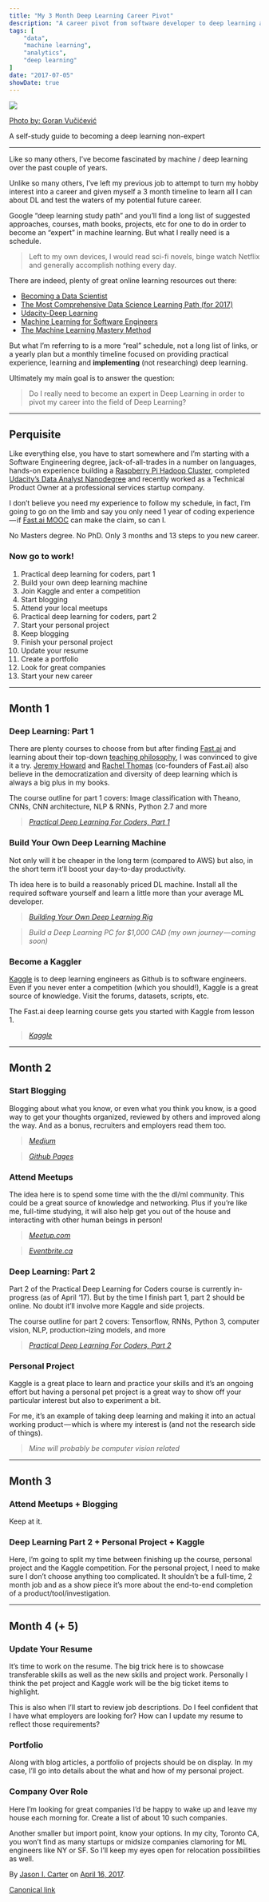 ```yaml
---
title: "My 3 Month Deep Learning Career Pivot"
description: "A career pivot from software developer to deep learning and my self-study guide"
tags: [
    "data",
    "machine learning",
    "analytics",
    "deep learning"
]
date: "2017-07-05"
showDate: true
---
```


![](https://cdn-images-1.medium.com/max/2560/1*yOnLiNbp_oqHIPxsE7HzNQ.jpeg)

[Photo by: Goran Vučićević](https://unsplash.com/@goranvuc)

A self-study guide to becoming a deep learning non-expert
* * *

Like so many others, I’ve become fascinated by machine / deep learning over the past couple of years.

Unlike so many others, I’ve left my previous job to attempt to turn my hobby interest into a career and given myself a 3 month timeline to learn all I can about DL and test the waters of my potential future career.

Google “deep learning study path” and you’ll find a long list of suggested approaches, courses, math books, projects, etc for one to do in order to become an “expert” in machine learning. But what I really need is a schedule.

> Left to my own devices, I would read sci-fi novels, binge watch Netflix and generally accomplish nothing every day.

There are indeed, plenty of great online learning resources out there:

*   [Becoming a Data Scientist](https://www.becomingadatascientist.com/)
*   [The Most Comprehensive Data Science Learning Path (for 2017)](https://www.analyticsvidhya.com/blog/2017/01/the-most-comprehensive-data-science-learning-plan-for-2017)
*   [Udacity-Deep Learning](https://www.udacity.com/course/deep-learning--ud730)
*   [Machine Learning for Software Engineers](https://github.com/ZuzooVn/machine-learning-for-software-engineers)
*   [The Machine Learning Mastery Method](http://machinelearningmastery.com/machine-learning-mastery-method/)

But what I’m referring to is a more “real” schedule, not a long list of links, or a yearly plan but a monthly timeline focused on providing practical experience, learning and **implementing** (not researching) deep learning.

Ultimately my main goal is to answer the question:

> Do I really need to become an expert in Deep Learning in order to pivot my career into the field of Deep Learning?

* * *

## Perquisite

Like everything else, you have to start somewhere and I’m starting with a Software Engineering degree, jack-of-all-trades in a number on languages, hands-on experience building a [Raspberry Pi Hadoop Cluster](https://medium.com/@jasonicarter/how-to-hadoop-at-home-with-raspberry-pi-part-1-3b71f1b8ac4e), completed [Udacity’s Data Analyst Nanodegree](https://www.udacity.com/course/data-analyst-nanodegree--nd002) and recently worked as a Technical Product Owner at a professional services startup company.

I don’t believe you need my experience to follow my schedule, in fact, I’m going to go on the limb and say you only need 1 year of coding experience — if [Fast.ai MOOC](http://course.fast.ai/) can make the claim, so can I.

No Masters degree. No PhD. Only 3 months and 13 steps to you new career.

### Now go to work!

1.  Practical deep learning for coders, part 1
2.  Build your own deep learning machine
3.  Join Kaggle and enter a competition
4.  Start blogging
5.  Attend your local meetups
6.  Practical deep learning for coders, part 2
7.  Start your personal project
8.  Keep blogging
9.  Finish your personal project
10.  Update your resume
11.  Create a portfolio
12.  Look for great companies
13.  Start your new career

* * *

## Month 1

### Deep Learning: Part 1

There are plenty courses to choose from but after finding [Fast.ai](https://fast.ai) and learning about their top-down [teaching philosophy](http://www.fast.ai/2016/10/08/teaching-philosophy/), I was convinced to give it a try. [Jeremy Howard](https://medium.com/u/34ab754f8c5e) and [Rachel Thomas](https://medium.com/u/ee56d0bac1b7) (co-founders of Fast.ai) also believe in the democratization and diversity of deep learning which is always a big plus in my books.

The course outline for part 1 covers: Image classification with Theano, CNNs, CNN architecture, NLP & RNNs, Python 2.7 and more

> [_Practical Deep Learning For Coders, Part 1_](http://course.fast.ai/)

### Build Your Own Deep Learning Machine

Not only will it be cheaper in the long term (compared to AWS) but also, in the short term it’ll boost your day-to-day productivity.

Th idea here is to build a reasonably priced DL machine. Install all the required software yourself and learn a little more than your average ML developer.

> [_Building Your Own Deep Learning Rig_](https://medium.com/towards-data-science/building-your-own-deep-learning-box-47b918aea1eb)

> _Build a Deep Learning PC for $1,000 CAD (my own journey — coming soon)_

### Become a Kaggler

[Kaggle](https://www.kaggle.com/) is to deep learning engineers as Github is to software engineers. Even if you never enter a competition (which you should!), Kaggle is a great source of knowledge. Visit the forums, datasets, scripts, etc.

The Fast.ai deep learning course gets you started with Kaggle from lesson 1.

> [_Kaggle_](https://www.kaggle.com/)

* * *

## Month 2

### Start Blogging

Blogging about what you know, or even what you think you know, is a good way to get your thoughts organized, reviewed by others and improved along the way. And as a bonus, recruiters and employers read them too.

> [_Medium_](https://medium.com)

> [_Github Pages_](https://pages.github.com/)

### Attend Meetups

The idea here is to spend some time with the the dl/ml community. This could be a great source of knowledge and networking. Plus if you’re like me, full-time studying, it will also help get you out of the house and interacting with other human beings in person!

> [_Meetup.com_](https://www.meetup.com/)

> [_Eventbrite.ca_](https://www.eventbrite.ca/)

### Deep Learning: Part 2

Part 2 of the Practical Deep Learning for Coders course is currently in-progress (as of April ‘17). But by the time I finish part 1, part 2 should be online. No doubt it’ll involve more Kaggle and side projects.

The course outline for part 2 covers: Tensorflow, RNNs, Python 3, computer vision, NLP, production-izing models, and more

> [_Practical Deep Learning For Coders, Part 2_](http://course.fast.ai/)

### Personal Project

Kaggle is a great place to learn and practice your skills and it’s an ongoing effort but having a personal pet project is a great way to show off your particular interest but also to experiment a bit.

For me, it’s an example of taking deep learning and making it into an actual working product — which is where my interest is (and not the research side of things).

> _Mine will probably be computer vision related_

* * *

## Month 3

### Attend Meetups + Blogging

Keep at it.

### Deep Learning Part 2 + Personal Project + Kaggle

Here, I’m going to split my time between finishing up the course, personal project and the Kaggle competition. For the personal project, I need to make sure I don’t choose anything too complicated. It shouldn’t be a full-time, 2 month job and as a show piece it’s more about the end-to-end completion of a product/tool/investigation.

* * *

## Month 4 (+ 5)

### Update Your Resume

It’s time to work on the resume. The big trick here is to showcase transferable skills as well as the new skills and project work. Personally I think the pet project and Kaggle work will be the big ticket items to highlight.

This is also when I’ll start to review job descriptions. Do I feel confident that I have what employers are looking for? How can I update my resume to reflect those requirements?

### Portfolio

Along with blog articles, a portfolio of projects should be on display. In my case, I’ll go into details about the what and how of my personal project.

### Company Over Role

Here I’m looking for great companies I’d be happy to wake up and leave my house each morning for. Create a list of about 10 such companies.

Another smaller but import point, know your options. In my city, Toronto CA, you won’t find as many startups or midsize companies clamoring for ML engineers like NY or SF. So I’ll keep my eyes open for relocation possibilities as well.

By [Jason I. Carter](https://medium.com/@jasonicarter) on [April 16, 2017](https://medium.com/p/af94cd8d6a31).

[Canonical link](https://medium.com/@jasonicarter/my-3-month-deep-learning-career-pivot-af94cd8d6a31)